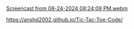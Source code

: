



[Screencast from 08-24-2024 08:24:09 PM.webm](https://github.com/user-attachments/assets/628db197-750a-4460-b63d-78792da21a19)




https://anshd2002.github.io/Tic-Tac-Toe-Code/
